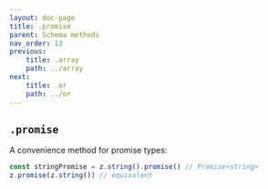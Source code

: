 ```yaml
---
layout: doc-page
title: .promise
parent: Schema methods
nav_order: 13
previous:
    title: .array
    path: ../array
next:
    title: .or
    path: ../or
---
```


## `.promise`

A convenience method for promise types:

```ts
const stringPromise = z.string().promise() // Promise<string>
z.promise(z.string()) // equivalent
```